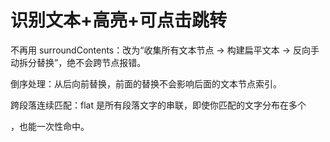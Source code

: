 # 识别文本+高亮+可点击跳转
不再用 surroundContents：改为“收集所有文本节点 → 构建扁平文本 → 反向手动拆分替换”，绝不会跨节点报错。

倒序处理：从后向前替换，前面的替换不会影响后面的文本节点索引。

跨段落连续匹配：flat 是所有段落文字的串联，即使你匹配的文字分布在多个 <p>，也能一次性命中。